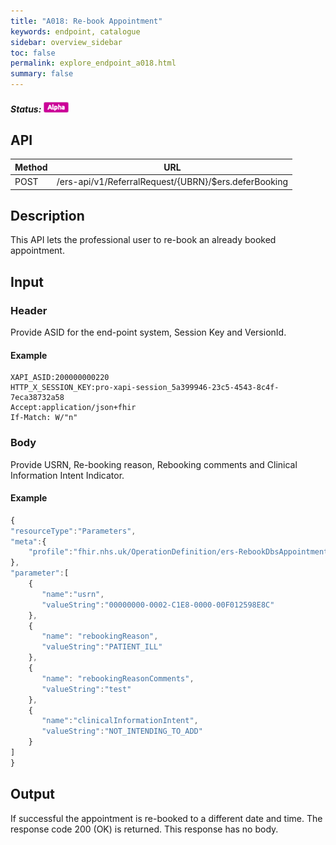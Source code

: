 ```yaml
---
title: "A018: Re-book Appointment"
keywords: endpoint, catalogue
sidebar: overview_sidebar
toc: false
permalink: explore_endpoint_a018.html
summary: false
---
```


##### Status: ![Alpha](images/icons/api_alpha.png)

## API

| Method | URL |
| -------------| --- |
| POST | /ers-api/v1/ReferralRequest/{UBRN}/$ers.deferBooking |

## Description
This API lets the professional user to re-book an already booked appointment.

## Input

### Header
Provide ASID for the end-point system, Session Key and VersionId.

#### Example
```http
XAPI_ASID:200000000220
HTTP_X_SESSION_KEY:pro-xapi-session_5a399946-23c5-4543-8c4f-7eca38732a58
Accept:application/json+fhir
If-Match: W/"n"
```

### Body
Provide USRN, Re-booking reason, Rebooking comments and Clinical Information Intent Indicator.

#### Example
```javascript
{
"resourceType":"Parameters",
"meta":{
    "profile":"fhir.nhs.uk/OperationDefinition/ers-RebookDbsAppointment-operation-1"
},
"parameter":[
    {
       "name":"usrn",
       "valueString":"00000000-0002-C1E8-0000-00F012598E8C"
    },
    {
       "name": "rebookingReason",
       "valueString":"PATIENT_ILL"
    },
    {
       "name": "rebookingReasonComments",
       "valueString":"test"
    },
    {
       "name":"clinicalInformationIntent",
       "valueString":"NOT_INTENDING_TO_ADD"
    }
]
}
```

## Output
If successful the appointment is re-booked to a different date and time. The response code 200 (OK) is returned. This response has no body.
